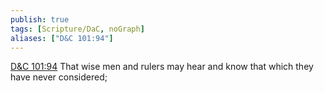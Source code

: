 ```yaml
---
publish: true
tags: [Scripture/DaC, noGraph]
aliases: ["D&C 101:94"]
---
```

[D&C 101:94](https://churchofjesuschrist.org/study/scriptures/dc-testament/dc/101?lang=eng&id=p94#p94) That wise men and rulers may hear and know that which they have never considered;
